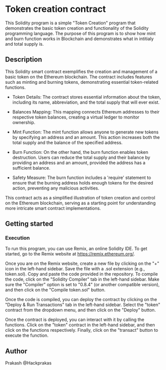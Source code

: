 # Token creation contract
This Solidity program is a simple "Token Creation" program that demonstrates the basic token creation and functionality of the Solidity programming language. 
The purpose of this program is to show how mint and burn function works in Blockchain and demonstrates what in intitialy and total supply is.
## Description
This Solidity smart contract exemplifies the creation and management of a basic token on the Ethereum blockchain. The contract includes features such as minting and burning tokens, demonstrating essential token-related functions.

* Token Details: The contract stores essential information about the token, including its name, abbreviation, and the total supply that will ever exist.

* Balances Mapping: This mapping connects Ethereum addresses to their respective token balances, creating a virtual ledger to monitor ownership.

* Mint Function: The mint function allows anyone to generate new tokens by specifying an address and an amount. This action increases both the total supply and the balance of the specified address.

* Burn Function: On the other hand, the burn function enables token destruction. Users can reduce the total supply and their balance by providing an address and an amount, provided the address has a sufficient balance.

* Safety Measure: The burn function includes a 'require' statement to ensure that the burning address holds enough tokens for the desired action, preventing any malicious activities.

This contract acts as a simplified illustration of token creation and control on the Ethereum blockchain, serving as a starting point for understanding more intricate smart contract implementations.
## Getting started
### Execution
To run this program, you can use Remix, an online Solidity IDE. To get started, go to the Remix website at https://remix.ethereum.org/.

Once you are on the Remix website, create a new file by clicking on the "+" icon in the left-hand sidebar. Save the file with a .sol extension (e.g., token.sol). Copy and paste the code provided in the repository.
To compile the code, click on the "Solidity Compiler" tab in the left-hand sidebar. Make sure the "Compiler" option is set to "0.8.4" (or another compatible version), and then click on the "Compile token.sol" button.

Once the code is compiled, you can deploy the contract by clicking on the "Deploy & Run Transactions" tab in the left-hand sidebar. Select the "token" contract from the dropdown menu, and then click on the "Deploy" button.

Once the contract is deployed, you can interact with it by calling the functions. Click on the "token" contract in the left-hand sidebar, and then click on the  functions respectively. Finally, click on the "transact" button to execute the function.
## Author
Prakash
@Hackprakas

